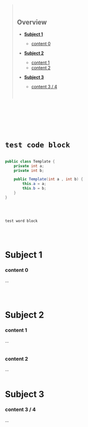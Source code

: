 > <br>
>
> ## **Overview**
>
> - [**Subject 1**](#subject-1)
>   - [content 0](#content-0)
> - [**Subject 2**](#subject-2)
>   - [content 1](#content-1)
>   - [content 2](#content-2)
> - [**Subject 3**](#subject-3)
>
>   - [content 3 / 4](#content-3--4)
>
>     <br>

<br />
<br />
<br />
<br />
<br />

# `test code block`

```java

public class Template {
	private int a;
	private int b;

	public Template(int a , int b) {
		this.a = a;
		this.b = b;
	}
}

```

<br />
<br />

`test word block`

<br />
<br />

# Subject 1

### content 0

...

<br>
<br>

# Subject 2

### content 1

...
<br>
<br>

### content 2

...
<br>
<br>

# **Subject 3**

### content 3 / 4

...
<br>
